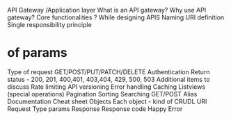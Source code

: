 API Gateway /Application layer 
What is an API gateway?
Why use API gateway?
Core functionalities ?
While designing APIS
Naming 
URI definition 
Single responsibility principle
# of params
Type of request GET/POST/PUT/PATCH/DELETE
Authentication 
Return status - 200, 201, 400,401, 403,404, 429, 500, 503
Additional items to discuss
Rate limiting 
API versioning 
Error handling 
Caching 
Listviews (special operations)
Pagination 
Sorting 
Searching 
GET/POST
Alias
Documentation 
 Cheat sheet 
Objects 
Each object - kind of CRUDL
URI
Request 
Type
params
Response 
Response code 
Happy 
Error


